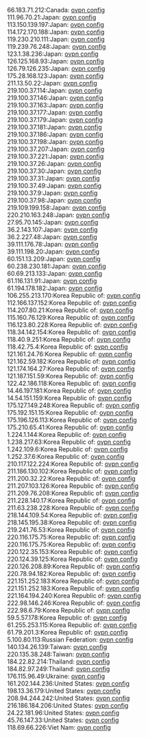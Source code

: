 66.183.71.212:Canada: [ovpn config](vpn/66_183_71_212.ovpn)  
111.96.70.21:Japan: [ovpn config](vpn/111_96_70_21.ovpn)  
113.150.139.197:Japan: [ovpn config](vpn/113_150_139_197.ovpn)  
114.172.170.188:Japan: [ovpn config](vpn/114_172_170_188.ovpn)  
119.230.210.111:Japan: [ovpn config](vpn/119_230_210_111.ovpn)  
119.239.76.248:Japan: [ovpn config](vpn/119_239_76_248.ovpn)  
123.1.38.236:Japan: [ovpn config](vpn/123_1_38_236.ovpn)  
126.125.168.93:Japan: [ovpn config](vpn/126_125_168_93.ovpn)  
126.79.126.235:Japan: [ovpn config](vpn/126_79_126_235.ovpn)  
175.28.168.123:Japan: [ovpn config](vpn/175_28_168_123.ovpn)  
211.13.50.22:Japan: [ovpn config](vpn/211_13_50_22.ovpn)  
219.100.37.114:Japan: [ovpn config](vpn/219_100_37_114.ovpn)  
219.100.37.146:Japan: [ovpn config](vpn/219_100_37_146.ovpn)  
219.100.37.163:Japan: [ovpn config](vpn/219_100_37_163.ovpn)  
219.100.37.177:Japan: [ovpn config](vpn/219_100_37_177.ovpn)  
219.100.37.179:Japan: [ovpn config](vpn/219_100_37_179.ovpn)  
219.100.37.181:Japan: [ovpn config](vpn/219_100_37_181.ovpn)  
219.100.37.186:Japan: [ovpn config](vpn/219_100_37_186.ovpn)  
219.100.37.198:Japan: [ovpn config](vpn/219_100_37_198.ovpn)  
219.100.37.207:Japan: [ovpn config](vpn/219_100_37_207.ovpn)  
219.100.37.221:Japan: [ovpn config](vpn/219_100_37_221.ovpn)  
219.100.37.26:Japan: [ovpn config](vpn/219_100_37_26.ovpn)  
219.100.37.30:Japan: [ovpn config](vpn/219_100_37_30.ovpn)  
219.100.37.31:Japan: [ovpn config](vpn/219_100_37_31.ovpn)  
219.100.37.49:Japan: [ovpn config](vpn/219_100_37_49.ovpn)  
219.100.37.9:Japan: [ovpn config](vpn/219_100_37_9.ovpn)  
219.100.37.98:Japan: [ovpn config](vpn/219_100_37_98.ovpn)  
219.109.199.158:Japan: [ovpn config](vpn/219_109_199_158.ovpn)  
220.210.163.248:Japan: [ovpn config](vpn/220_210_163_248.ovpn)  
27.95.70.145:Japan: [ovpn config](vpn/27_95_70_145.ovpn)  
36.2.143.107:Japan: [ovpn config](vpn/36_2_143_107.ovpn)  
36.2.227.48:Japan: [ovpn config](vpn/36_2_227_48.ovpn)  
39.111.176.78:Japan: [ovpn config](vpn/39_111_176_78.ovpn)  
39.111.198.20:Japan: [ovpn config](vpn/39_111_198_20.ovpn)  
60.151.13.209:Japan: [ovpn config](vpn/60_151_13_209.ovpn)  
60.238.230.181:Japan: [ovpn config](vpn/60_238_230_181.ovpn)  
60.69.213.133:Japan: [ovpn config](vpn/60_69_213_133.ovpn)  
61.116.131.91:Japan: [ovpn config](vpn/61_116_131_91.ovpn)  
61.194.178.182:Japan: [ovpn config](vpn/61_194_178_182.ovpn)  
106.255.213.170:Korea Republic of: [ovpn config](vpn/106_255_213_170.ovpn)  
112.166.137.152:Korea Republic of: [ovpn config](vpn/112_166_137_152.ovpn)  
114.207.80.21:Korea Republic of: [ovpn config](vpn/114_207_80_21.ovpn)  
115.160.76.129:Korea Republic of: [ovpn config](vpn/115_160_76_129.ovpn)  
116.123.80.228:Korea Republic of: [ovpn config](vpn/116_123_80_228.ovpn)  
118.34.142.154:Korea Republic of: [ovpn config](vpn/118_34_142_154.ovpn)  
118.40.9.251:Korea Republic of: [ovpn config](vpn/118_40_9_251.ovpn)  
118.42.75.4:Korea Republic of: [ovpn config](vpn/118_42_75_4.ovpn)  
121.161.24.76:Korea Republic of: [ovpn config](vpn/121_161_24_76.ovpn)  
121.162.59.182:Korea Republic of: [ovpn config](vpn/121_162_59_182.ovpn)  
121.174.164.27:Korea Republic of: [ovpn config](vpn/121_174_164_27.ovpn)  
121.187.151.59:Korea Republic of: [ovpn config](vpn/121_187_151_59.ovpn)  
122.42.186.118:Korea Republic of: [ovpn config](vpn/122_42_186_118.ovpn)  
14.46.197.181:Korea Republic of: [ovpn config](vpn/14_46_197_181.ovpn)  
14.54.151.159:Korea Republic of: [ovpn config](vpn/14_54_151_159.ovpn)  
175.127.149.248:Korea Republic of: [ovpn config](vpn/175_127_149_248.ovpn)  
175.192.151.15:Korea Republic of: [ovpn config](vpn/175_192_151_15.ovpn)  
175.196.126.113:Korea Republic of: [ovpn config](vpn/175_196_126_113.ovpn)  
175.210.65.41:Korea Republic of: [ovpn config](vpn/175_210_65_41.ovpn)  
1.224.1.144:Korea Republic of: [ovpn config](vpn/1_224_1_144.ovpn)  
1.238.217.63:Korea Republic of: [ovpn config](vpn/1_238_217_63.ovpn)  
1.242.109.6:Korea Republic of: [ovpn config](vpn/1_242_109_6.ovpn)  
1.252.37.6:Korea Republic of: [ovpn config](vpn/1_252_37_6.ovpn)  
210.117.122.224:Korea Republic of: [ovpn config](vpn/210_117_122_224.ovpn)  
211.186.130.102:Korea Republic of: [ovpn config](vpn/211_186_130_102.ovpn)  
211.200.32.22:Korea Republic of: [ovpn config](vpn/211_200_32_22.ovpn)  
211.207.103.126:Korea Republic of: [ovpn config](vpn/211_207_103_126.ovpn)  
211.209.76.208:Korea Republic of: [ovpn config](vpn/211_209_76_208.ovpn)  
211.228.140.17:Korea Republic of: [ovpn config](vpn/211_228_140_17.ovpn)  
211.63.238.228:Korea Republic of: [ovpn config](vpn/211_63_238_228.ovpn)  
218.144.109.54:Korea Republic of: [ovpn config](vpn/218_144_109_54.ovpn)  
218.145.195.38:Korea Republic of: [ovpn config](vpn/218_145_195_38.ovpn)  
219.241.76.53:Korea Republic of: [ovpn config](vpn/219_241_76_53.ovpn)  
220.116.175.75:Korea Republic of: [ovpn config](vpn/220_116_175_75.ovpn)  
220.116.175.75:Korea Republic of: [ovpn config](vpn/220_116_175_75.ovpn)  
220.122.35.153:Korea Republic of: [ovpn config](vpn/220_122_35_153.ovpn)  
220.124.39.125:Korea Republic of: [ovpn config](vpn/220_124_39_125.ovpn)  
220.126.208.89:Korea Republic of: [ovpn config](vpn/220_126_208_89.ovpn)  
220.78.94.182:Korea Republic of: [ovpn config](vpn/220_78_94_182.ovpn)  
221.151.252.183:Korea Republic of: [ovpn config](vpn/221_151_252_183.ovpn)  
221.151.252.183:Korea Republic of: [ovpn config](vpn/221_151_252_183.ovpn)  
221.164.194.240:Korea Republic of: [ovpn config](vpn/221_164_194_240.ovpn)  
222.98.146.246:Korea Republic of: [ovpn config](vpn/222_98_146_246.ovpn)  
222.98.6.79:Korea Republic of: [ovpn config](vpn/222_98_6_79.ovpn)  
59.5.57.178:Korea Republic of: [ovpn config](vpn/59_5_57_178.ovpn)  
61.255.253.115:Korea Republic of: [ovpn config](vpn/61_255_253_115.ovpn)  
61.79.201.3:Korea Republic of: [ovpn config](vpn/61_79_201_3.ovpn)  
5.100.80.113:Russian Federation: [ovpn config](vpn/5_100_80_113.ovpn)  
140.134.26.139:Taiwan: [ovpn config](vpn/140_134_26_139.ovpn)  
220.135.38.248:Taiwan: [ovpn config](vpn/220_135_38_248.ovpn)  
184.22.82.214:Thailand: [ovpn config](vpn/184_22_82_214.ovpn)  
184.82.97.249:Thailand: [ovpn config](vpn/184_82_97_249.ovpn)  
176.115.96.49:Ukraine: [ovpn config](vpn/176_115_96_49.ovpn)  
161.202.144.236:United States: [ovpn config](vpn/161_202_144_236.ovpn)  
198.13.36.179:United States: [ovpn config](vpn/198_13_36_179.ovpn)  
208.94.244.242:United States: [ovpn config](vpn/208_94_244_242.ovpn)  
216.186.184.206:United States: [ovpn config](vpn/216_186_184_206.ovpn)  
24.22.181.96:United States: [ovpn config](vpn/24_22_181_96.ovpn)  
45.76.147.33:United States: [ovpn config](vpn/45_76_147_33.ovpn)  
118.69.66.226:Viet Nam: [ovpn config](vpn/118_69_66_226.ovpn)  
